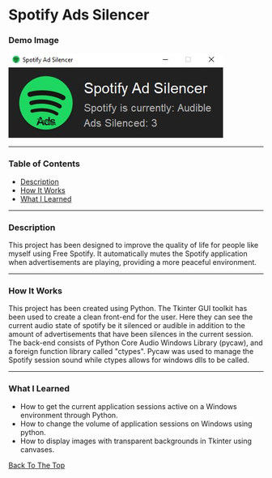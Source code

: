 # Spotify Ads Silencer

### Demo Image
![](https://github.com/stevenbuttifint/spotify-ads-silencer/blob/main/demo/window.JPG?raw=true)

---

### Table of Contents
- [Description](#description)
- [How It Works](#how-it-works)
- [What I Learned](#what-i-learned)

---

### Description

This project has been designed to improve the quality of life for people like myself using Free Spotify. It automatically mutes the Spotify application when advertisements are playing, providing a more peaceful environment.

---

### How It Works
This project has been created using Python. The Tkinter GUI toolkit has been used to create a clean front-end for the user. Here they can see the current audio state of spotify be it silenced or audible in addition to the amount of advertisements that have been silences in the current session. The back-end consists of Python Core Audio Windows Library (pycaw), and a foreign function library called "ctypes". Pycaw was used to manage the Spotify session sound while ctypes allows for windows dlls to be called.

---

### What I Learned
- How to get the current application sessions active on a Windows environment through Python.
- How to change the volume of application sessions on Windows using python.
- How to display images with transparent backgrounds in Tkinter using canvases.

[Back To The Top](#spotify-ads-silencer)
 
